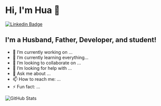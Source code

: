 # Hi, I'm Hua 👋

[![Linkedin Badge](https://img.shields.io/badge/-aemooooon-blue?style=flat-square&logo=Linkedin&logoColor=white&link=https://www.linkedin.com/in/aemooooon/)](https://www.linkedin.com/in/aemooooon/)

<!--
**aemooooon/aemooooon** is a ✨ _special_ ✨ repository because its `README.md` (this file) appears on your GitHub profile.

Here are some ideas to get you started:
-->

## I'm a Husband, Father, Developer, and student!

- 🔭 I’m currently working on ...
- 🌱 I’m currently learning everything...
- 👯 I’m looking to collaborate on ...
- 🤔 I’m looking for help with ...
- 💬 Ask me about ...
- 📫 How to reach me: ...
- ⚡ Fun fact: ...



![GitHub Stats](https://github-readme-stats.vercel.app/api?username=aemooooon&hide=["stars"]&show_icons=true)
